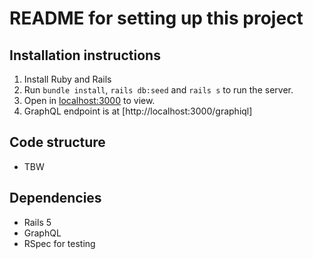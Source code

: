 # README for setting up this project

## Installation instructions
1. Install Ruby and Rails
2. Run `bundle install`, `rails db:seed` and `rails s` to run the server.
3. Open in [localhost:3000](localhost:3000) to view.
4. GraphQL endpoint is at [http://localhost:3000/graphiql]


## Code structure
- TBW

## Dependencies
- Rails 5
- GraphQL
- RSpec for testing
